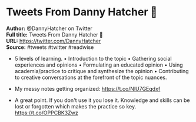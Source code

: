 # Tweets From Danny Hatcher 🔎

**Author:** @DannyHatcher on Twitter  
**Full title:** Tweets From Danny Hatcher 🔎  
**URL:** https://twitter.com/DannyHatcher  
**Source:** #tweets #twitter #readwise

- 5 levels of learning.
  • Introduction to the topic
  • Gathering social experiences and opinions
  • Formulating an educated opinion
  • Using academia/practice to critique and synthesize the opinion
  • Contributing to creative conversations at the forefront of the topic nuances. 
   
- My messy notes getting organized: https://t.co/NlU7GEqdxf 
   
- A great point.
  If you don't use it you lose it.
  Knowledge and skills can be lost or forgotten which makes the practice so key. https://t.co/OPPCBK3Zwz 
   
